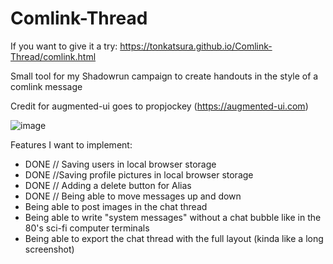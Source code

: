 # Comlink-Thread
If you want to give it a try: https://tonkatsura.github.io/Comlink-Thread/comlink.html

Small tool for my Shadowrun campaign to create handouts in the style of a comlink message

Credit for augmented-ui goes to propjockey (https://augmented-ui.com)

![image](https://user-images.githubusercontent.com/115587388/235953446-1b8de81f-5b2b-4cfb-add0-082183ba75aa.png)

Features I want to implement:
- DONE // Saving users in local browser storage
- DONE //Saving profile pictures in local browser storage
- DONE // Adding a delete button for Alias
- DONE // Being able to move messages up and down
- Being able to post images in the chat thread
- Being able to write "system messages" without a chat bubble like in the 80's sci-fi computer terminals
- Being able to export the chat thread with the full layout (kinda like a long screenshot)

